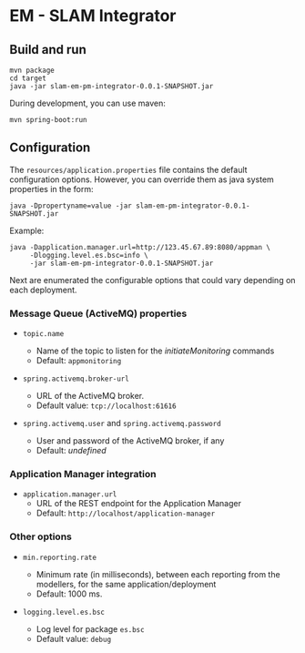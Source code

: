 # EM - SLAM Integrator

## Build and run

	mvn package
	cd target
	java -jar slam-em-pm-integrator-0.0.1-SNAPSHOT.jar

During development, you can use maven:

	mvn spring-boot:run

## Configuration

The `resources/application.properties` file contains the default configuration options. However, you
can override them as java system properties in the form:

	java -Dpropertyname=value -jar slam-em-pm-integrator-0.0.1-SNAPSHOT.jar

Example:

	java -Dapplication.manager.url=http://123.45.67.89:8080/appman \
	     -Dlogging.level.es.bsc=info \
	     -jar slam-em-pm-integrator-0.0.1-SNAPSHOT.jar

Next are enumerated the configurable options that could vary depending on each deployment.

### Message Queue (ActiveMQ) properties

* `topic.name`
    - Name of the topic to listen for the *initiateMonitoring* commands
    - Default: `appmonitoring`

* `spring.activemq.broker-url`
    - URL of the ActiveMQ broker.
    - Default value: `tcp://localhost:61616`

* `spring.activemq.user` and `spring.activemq.password`
    - User and password of the ActiveMQ broker, if any
    - Default: *undefined*

### Application Manager integration

* `application.manager.url`
    - URL of the REST endpoint for the Application Manager
    - Default: `http://localhost/application-manager`

### Other options

* `min.reporting.rate`
    - Minimum rate (in milliseconds), between each reporting from the modellers, for the same application/deployment
    - Default: 1000 ms.
	
* `logging.level.es.bsc`
    - Log level for package `es.bsc`
    - Default value: `debug`